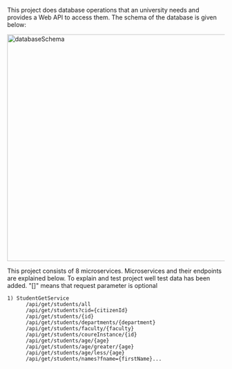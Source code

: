 This project does database operations that an university needs and provides a Web API to access them. The schema of the database is given below:

<img width="524" alt="databaseSchema" src="https://github.com/user-attachments/assets/8911874b-b334-47d7-861f-5d79dd83d55c" />

This project consists of 8 microservices. Microservices and their endpoints are explained below. To explain and test project well test data has been added. "[]" means that request parameter is optional

```
1) StudentGetService
      /api/get/students/all
      /api/get/students?cid={citizenId}
      /api/get/students/{id}
      /api/get/students/departments/{department}
      /api/get/students/faculty/{faculty}
      /api/get/students/coureInstance/{id}
      /api/get/students/age/{age}
      /api/get/students/age/greater/{age}
      /api/get/students/age/less/{age}
      /api/get/students/names?fname={firstName}...
```
